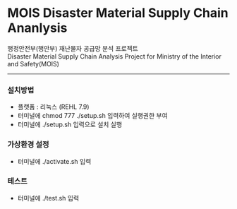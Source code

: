 # MOIS Disaster Material Supply Chain Ananlysis
행정안전부(행안부) 재난물자 공급망 분석 프로젝트 \
Disaster Material Supply Chain Analysis Project for Ministry of the Interior and Safety(MOIS)

---

### 설치방법
- 플랫폼 : 리눅스 (REHL 7.9)
- 터미널에 chmod 777 ./setup.sh 입력하여 실행권한 부여
- 터미널에 ./setup.sh 입력으로 설치 실행

### 가상환경 설정
- 터미널에 ./activate.sh 입력
 
### 테스트
- 터미널에 ./test.sh 입력

